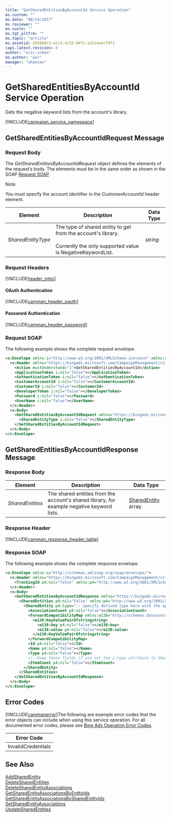 ```yaml
---
title: "GetSharedEntitiesByAccountId Service Operation"
ms.custom: ""
ms.date: "08/14/2017"
ms.reviewer: ""
ms.suite: ""
ms.tgt_pltfrm: ""
ms.topic: "article"
ms.assetid: 5939b0c3-ecc3-4c52-9471-a3114eec78f3
caps.latest.revision: 8
author: "eric-urban"
ms.author: "eur"
manager: "ehansen"
---
```

# GetSharedEntitiesByAccountId Service Operation
Gets the negative keyword lists from the account's library.

[!INCLUDE[campaign_service_namespace](../campaign-api/includes/campaign-service-namespace.md)]

## <a name="request"></a>GetSharedEntitiesByAccountIdRequest Message

### Request Body
The *GetSharedEntitiesByAccountIdRequest* object defines the elements of the request’s body. The elements must be in the same order as shown in the SOAP [Request SOAP](#request_soap).

> [!NOTE]
> You must specify the account identifier in the *CustomerAccountId* header element.

|Element|Description|Data Type|
|-----------|---------------|-------------|
|*SharedEntityType*|The type of shared entity to get from the account's library.<br /><br />Currently the only supported value is NegativeKeywordList.|*string*|

### Request Headers
[!INCLUDE[header_intro](../campaign-api/includes/header-intro.md)]
#### OAuth Authentication
[!INCLUDE[camman_header_oauth](../campaign-api/includes/camman-header-oauth.md)]
#### Password Authentication
[!INCLUDE[camman_header_password](../campaign-api/includes/camman-header-password.md)]
### <a name="request_soap"></a>Request SOAP
The following example shows the complete request envelope.

```xml
<s:Envelope xmlns:i="http://www.w3.org/2001/XMLSchema-instance" xmlns:s="http://schemas.xmlsoap.org/soap/envelope/">
  <s:Header xmlns="https://bingads.microsoft.com/CampaignManagement/v11">
    <Action mustUnderstand="1">GetSharedEntitiesByAccountId</Action>
    <ApplicationToken i:nil="false"></ApplicationToken>
    <AuthenticationToken i:nil="false"></AuthenticationToken>
    <CustomerAccountId i:nil="false"></CustomerAccountId>
    <CustomerId i:nil="false"></CustomerId>
    <DeveloperToken i:nil="false"></DeveloperToken>
    <Password i:nil="false"></Password>
    <UserName i:nil="false"></UserName>
  </s:Header>
  <s:Body>
    <GetSharedEntitiesByAccountIdRequest xmlns="https://bingads.microsoft.com/CampaignManagement/v11">
      <SharedEntityType i:nil="false"></SharedEntityType>
    </GetSharedEntitiesByAccountIdRequest>
  </s:Body>
</s:Envelope>
```

## <a name="response"></a>GetSharedEntitiesByAccountIdResponse Message

### <a name="Body_Elements"></a>Response Body

|Element|Description|Data Type|
|-----------|---------------|-------------|
|*SharedEntities*|The shared entities from the account's shared library, for example negative keyword lists.|[SharedEntity](../campaign-api/sharedentity-data-object.md) array|

### <a name="Header_Elements"></a>Response Header
[!INCLUDE[camman_response_header_table](../campaign-api/includes/camman-response-header-table.md)]
### Response SOAP
The following example shows the complete response envelope.

```xml
<s:Envelope xmlns:s="http://schemas.xmlsoap.org/soap/envelope/">
  <s:Header xmlns="https://bingads.microsoft.com/CampaignManagement/v11">
    <TrackingId p4:nil="false" xmlns:p4="http://www.w3.org/2001/XMLSchema-instance"></TrackingId>
  </s:Header>
  <s:Body>
    <GetSharedEntitiesByAccountIdResponse xmlns="https://bingads.microsoft.com/CampaignManagement/v11">
      <SharedEntities p4:nil="false" xmlns:p4="http://www.w3.org/2001/XMLSchema-instance">
        <SharedEntity p4:type="-- specify derived type here with the appropriate prefix --">
          <AssociationCount p4:nil="false"></AssociationCount>
          <ForwardCompatibilityMap xmlns:e138="http://schemas.datacontract.org/2004/07/System.Collections.Generic" p4:nil="false">
            <e138:KeyValuePairOfstringstring>
              <e138:key p4:nil="false"></e138:key>
              <e138:value p4:nil="false"></e138:value>
            </e138:KeyValuePairOfstringstring>
          </ForwardCompatibilityMap>
          <Id p4:nil="false"></Id>
          <Name p4:nil="false"></Name>
          <Type p4:nil="false"></Type>
          <!--Keep these fields if you set the i:type attribute to SharedList-->
          <ItemCount p4:nil="false"></ItemCount>
        </SharedEntity>
      </SharedEntities>
    </GetSharedEntitiesByAccountIdResponse>
  </s:Body>
</s:Envelope>
```

## <a name="errors"></a>Error Codes
[!INCLUDE[cammanerror](../campaign-api/includes/cammanerror.md)]The following are example  error codes that the error objects can include when using this service operation. For all documented error codes, please see [Bing Ads Operation Error Codes](http://go.microsoft.com/fwlink/?LinkId=511884).

|Error Code|
|--------------|
|InvalidCredentials|

## See Also
[AddSharedEntity](../campaign-api/addsharedentity-service-operation.md)  
[DeleteSharedEntities](../campaign-api/deletesharedentities-service-operation.md)  
[DeleteSharedEntityAssociations](../campaign-api/deletesharedentityassociations-service-operation.md)  
[GetSharedEntityAssociationsByEntityIds](../campaign-api/getsharedentityassociationsbyentityids-service-operation.md)  
[GetSharedEntityAssociationsBySharedEntityIds](../campaign-api/getsharedentityassociationsbysharedentityids-service-operation.md)  
[SetSharedEntityAssociations](../campaign-api/setsharedentityassociations-service-operation.md)  
[UpdateSharedEntities](../campaign-api/updatesharedentities-service-operation.md)  

